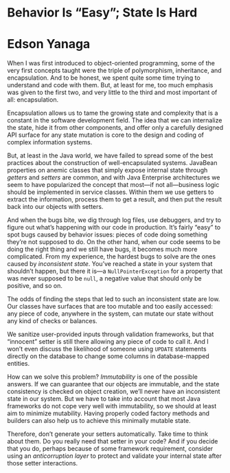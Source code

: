 # Behavior Is “Easy”; State Is Hard

# Edson Yanaga

When I was first introduced to object-oriented programming, some of the very first concepts taught were the triple of polymorphism, inheritance, and encapsulation. And to be honest, we spent quite some time trying to understand and code with them. But, at least for me, too much emphasis was given to the first two, and very little to the third and most important of all: encapsulation.

Encapsulation allows us to tame the growing state and complexity that is a constant in the software development field. The idea that we can internalize the state, hide it from other components, and offer only a carefully designed API surface for any state mutation is core to the design and coding of complex information systems.

But, at least in the Java world, we have failed to spread some of the best practices about the construction of well-encapsulated systems. JavaBean properties on anemic classes that simply expose internal state through *getters* and *setters* are common, and with Java Enterprise architectures we seem to have popularized the concept that most—if not all—business logic should be implemented in service classes. Within them we use getters to extract the information, process them to get a result, and then put the result back into our objects with setters.

And when the bugs bite, we dig through log files, use debuggers, and try to figure out what’s happening with our code in production. It’s fairly “easy” to spot bugs caused by behavior issues: pieces of code doing something they’re not supposed to do. On the other hand, when our code seems to be doing the right thing and we still have bugs, it becomes much more complicated. From my experience, the hardest bugs to solve are the ones caused by *inconsistent state*. You’ve reached a state in your system that shouldn’t happen, but there it is—a `NullPointerException` for a property that was never supposed to be `null`, a negative value that should only be positive, and so on.

The odds of finding the steps that led to such an inconsistent state are low. Our classes have surfaces that are too mutable and too easily accessed: any piece of code, anywhere in the system, can mutate our state without any kind of checks or balances.

We sanitize user-provided inputs through validation frameworks, but that “innocent” setter is still there allowing any piece of code to call it. And I won’t even discuss the likelihood of someone using `UPDATE` statements directly on the database to change some columns in database-mapped entities.

How can we solve this problem? *Immutability* is one of the possible answers. If we can guarantee that our objects are immutable, and the state consistency is checked on object creation, we’ll never have an inconsistent state in our system. But we have to take into account that most Java frameworks do not cope very well with immutability, so we should at least aim to minimize mutability. Having properly coded factory methods and builders can also help us to achieve this minimally mutable state.

Therefore, don’t generate your setters automatically. Take time to think about them. Do you really need that setter in your code? And if you decide that you do, perhaps because of some framework requirement, consider using an *anticorruption layer* to protect and validate your internal state after those setter interactions.